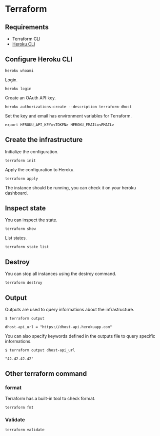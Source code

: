 # Terraform

## Requirements

* Terraform CLI
* [Heroku CLI](https://devcenter.heroku.com/articles/heroku-cli)

## Configure Heroku CLI

```shell
heroku whoami
```

Login.

```shell
heroku login
```

Create an OAuth API key.

```shell
heroku authorizations:create --description terraform-dhost
```

Set the key and email has environment variables for Terraform.

```shell
export HEROKU_API_KEY=<TOKEN> HEROKU_EMAIL=<EMAIL>
```

## Create the infrastructure

Initialize the configuration.

```shell
terraform init
```

Apply the configuration to Heroku.

```shell
terraform apply
```

The instance should be running, you can check it on your heroku dashboard.

## Inspect state

You can inspect the state.

```shell
terraform show
```

List states.

```shell
terraform state list
```

## Destroy

You can stop all instances using the destroy command.

```shell
terraform destroy
```

## Output

Outputs are used to query informations about the infrastructure.

```shell
$ terraform output

dhost-api_url = "https://dhost-api.herokuapp.com"
```

You can also specify keywords defined in the outputs file to query specific informations.

```shell
$ terraform output dhost-api_url

"42.42.42.42"
```

## Other terraform command

### format

Terraform has a built-in tool to check format.

```shell
terraform fmt
```

### Validate

```shell
terraform validate
```
